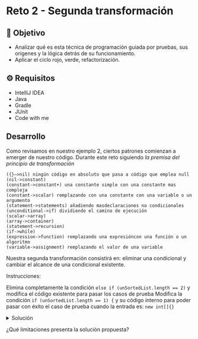 # Reto 2 - Segunda transformación

## :dart: Objetivo

- Analizar qué es esta técnica de programación guiada por pruebas, sus orígenes y la lógica detrás de su funcionamiento.
- Aplicar el ciclo rojo, verde, refactorización.

## ⚙ Requisitos

- IntelliJ IDEA
- Java
- Gradle
- JUnit
- Code with me

## Desarrollo

Como revisamos en nuestro ejemplo 2, ciertos patrones comienzan a emerger de nuestro código. Durante este reto
siguiendo _la premisa del principio de transformación_

    ({}–>nil) ningún código en absoluto que pasa a código que emplea null
    (nil->constant)
    (constant->constant+) una constante simple con una constante mas compleja
    (constant->scalar) remplazando con una constante con una variable o un argumento
    (statement->statements) añadiendo masdeclaraciones no condicionales
    (unconditional->if) dividiendo el camino de ejecución
    (scalar->array)
    (array->container)
    (statement->recursion)
    (if->while)
    (expression->function) remplazando una expresióncon una función o un algoritmo
    (variable->assignment) remplazando el valor de una variable 

Nuestra segunda transformación consistirá en: eliminar una condicional y cambiar el alcance de una condicional
existente.

Instrucciones:

Elimina completamente la condición `else if (unSortedList.length == 2)` y modifica el código existente para pasar los
casos de prueba Modifica la condición `if (unSortedList.length == 1) {` y su código interno para poder pasar con éxito
el caso de prueba cuando la entrada es: `new int[]{}`

<details>
  <summary>Solución</summary>

```java
package Sort;

public class Sorter {
    public static List<Integer> Sort(int[] unSortedList) {
        List<Integer> sorted = new ArrayList<Integer>();
        if (unSortedList.length == 0) {
            return sorted;
        } else {
            Integer lower = null;
            int medium = unSortedList[0];
            Integer higher = null;

            for (int element : unSortedList) {
                if (element > medium) {
                    higher = element;
                }
                if (element < medium) {
                    lower = element;
                }

            }

            if (lower != null) sorted.add(lower);
            sorted.add(medium);
            if (higher != null)  sorted.add(higher);
        }

        return sorted;
    }


}
```

</details>

¿Qué limitaciones presenta la solución propuesta?
